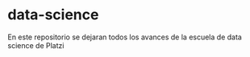 # data-science
En este repositorio se dejaran todos los avances de la escuela de data science de Platzi

